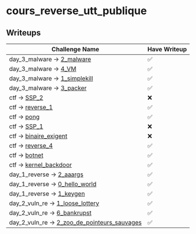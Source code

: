 
# cours_reverse_utt_publique

## Writeups

| Challenge Name  | Have Writeup |
| ------------- | ------------- |
| day_3_malware -> [2_malware](exercices/day_3_malware/2_malware)  |  ✅  |
| day_3_malware -> [4_VM](exercices/day_3_malware/4_VM)  |  ✅  |
| day_3_malware -> [1_simplekill](exercices/day_3_malware/1_simplekill)  |  ✅  |
| day_3_malware -> [3_packer](exercices/day_3_malware/3_packer)  |  ✅  |
| ctf -> [SSP_2](exercices/ctf/SSP_2)  |  ❌  |
| ctf -> [reverse_1](exercices/ctf/reverse_1)  |  ✅  |
| ctf -> [pong](exercices/ctf/pong)  |  ✅  |
| ctf -> [SSP_1](exercices/ctf/SSP_1)  |  ❌  |
| ctf -> [binaire_exigent](exercices/ctf/binaire_exigent)  |  ❌  |
| ctf -> [reverse_4](exercices/ctf/reverse_4)  |  ✅  |
| ctf -> [botnet](exercices/ctf/botnet)  |  ✅  |
| ctf -> [kernel_backdoor](exercices/ctf/kernel_backdoor)  |  ✅  |
| day_1_reverse -> [2_aaargs](exercices/day_1_reverse/2_aaargs)  |  ✅  |
| day_1_reverse -> [0_hello_world](exercices/day_1_reverse/0_hello_world)  |  ✅  |
| day_1_reverse -> [1_keygen](exercices/day_1_reverse/1_keygen)  |  ✅  |
| day_2_vuln_re -> [1_loose_lottery](exercices/day_2_vuln_re/1_loose_lottery)  |  ✅  |
| day_2_vuln_re -> [6_bankrupst](exercices/day_2_vuln_re/6_bankrupst)  |  ✅  |
| day_2_vuln_re -> [2_zoo_de_pointeurs_sauvages](exercices/day_2_vuln_re/2_zoo_de_pointeurs_sauvages)  |  ✅  |
